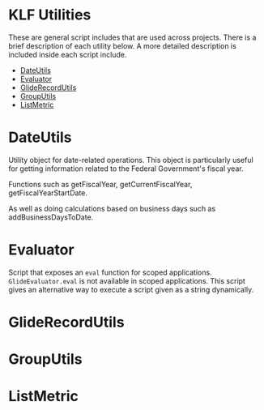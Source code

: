 # KLF Utilities

These are general script includes that are used across projects. There is a brief description of each utility below. A more detailed description is included inside each script include.
- [DateUtils](#DateUtils)
- [Evaluator](#Evaluator)
- [GlideRecordUtils](#GlideRecordUtils)
- [GroupUtils](#GroupUtils)
- [ListMetric](#ListMetric)

# DateUtils

Utility object for date-related operations. This object is particularly useful for
getting information related to the Federal Government's fiscal year.

Functions such as getFiscalYear, getCurrentFiscalYear, getFiscalYearStartDate.

As well as doing calculations based on business days such as addBusinessDaysToDate.

# Evaluator

Script that exposes an `eval` function for scoped applications.
`GlideEvaluator.eval` is not available in scoped applications.
This script gives an alternative way to execute a script given as a string dynamically.

# GlideRecordUtils

# GroupUtils

# ListMetric
